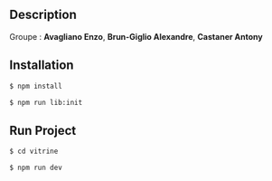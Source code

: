 ## Description

Groupe : **Avagliano Enzo**, **Brun-Giglio Alexandre**, **Castaner Antony**

## Installation

```bash
$ npm install
```

```bash
$ npm run lib:init
```

## Run Project 

```bash
$ cd vitrine
```

```bash
$ npm run dev
```